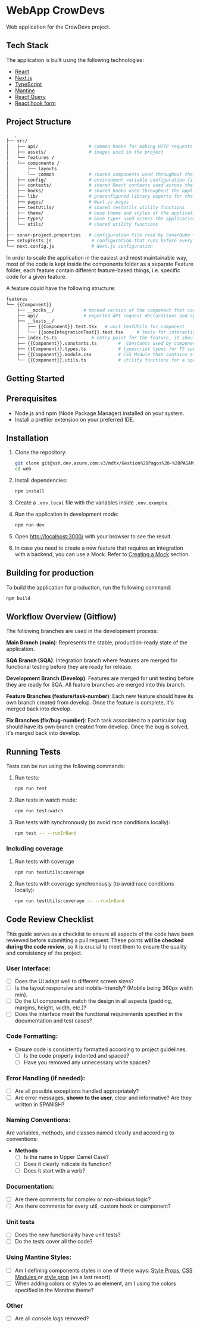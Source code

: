 # WebApp CrowDevs

Web application for the CrowDevs project.

## Tech Stack

The application is built using the following technologies:

- [React](https://react.dev/)
- [Next.js](https://nextjs.org/)
- [TypeScript](https://www.typescriptlang.org/)
- [Mantine](http://mantine.dev/)
- [React Query](https://tanstack.com/query/latest)
- [React hook form](https://react-hook-form.com/)

## Project Structure

```bash
   .
├── src/
│   ├── api/                   # common hooks for making HTTP requests across components
│   ├── assets/                # images used in the project
│   └── features /
│   └── components /
│       ├── layouts
│       └── common             # shared components used throughout the application
│   ├── config/                # environment variable configuration files
│   ├── contexts/              # shared React contexts used across the app
│   ├── hooks/                 # shared hooks used throughout the application
│   ├── lib/                   # preconfigured library exports for the application
│   ├── pages/                 # Next.js pages
│   ├── testUtils/             # shared testUtils utility functions
│   ├── theme/                 # base theme and styles of the application
│   ├── types/                 # base types used across the application
│   └── utils/                 # shared utility functions
│
├── sonar-project.properties   # configuration file read by SonarQube for identifying project's coverage and excluding specific folders from testUtils
├── setupTests.js               # configuration that runs before every test
└── next.config.js              # Next.js configuration
```

In order to scale the application in the easiest and most maintainable way, most of the code is kept inside the
components folder as a separate Feature folder, each feature contain different feature-based things, i.e. specific code
for a given feature.

A feature could have the following structure:

```bash
features
└── {{Component}}
    ├── __mocks__/           # mocked version of the component that could be used by jest in a test (not used for this project)
    ├── api/                 # exported API request declarations and api hooks related to a specific feature
    ├── __tests__/
    │   ├── {{Component}}.test.tsx   # unit testUtils for component
    │   └── {{someIntegrationTest}}.test.tsx     # tests for interaction between different components
    ├── index.ts.ts             # entry point for the feature, it should serve as the public API of the given feature and exports everything that should be used outside the feature
    ├── {{Component}}.constants.ts        #  Constants used by components inside the component or feature
    ├── {{Component}}.types.ts            # typescript types for TS specific feature domain
    ├── {{Component}}.module.css          # CSS Module that contains styles of the component
    └── {{Component}}.utils.ts            # utility functions for a specific component or feature
```

## Getting Started

## Prerequisites

- Node.js and npm (Node Package Manager) installed on your system.
- Install a prettier extension on your preferred IDE.

## Installation

1. Clone the repository:

   ```bash
   git clone git@ssh.dev.azure.com:v3/mdtx/Gestion%20Pagos%20-%20PAGAMEX/WebApp
   cd web
   ```

2. Install dependencies:

   ```bash
   npm install
   ```

3. Create a `.env.local` file with the variables inside `.env.example`.

4. Run the application in development mode:

   ```bash
   npm run dev
   ```

5. Open [http://localhost:3000/](http://localhost:3000) with your browser to see the
   result.
6. In case you need to create a new feature that requires an integration with a backend, you can use a Mock. Refer to [Creating a Mock](#creating-a-mock) section.

## Building for production

To build the application for production, run the following command:

```bash
npm build
```

## Workflow Overview (Gitflow)

The following branches are used in the development process:

**Main Branch (main)**: Represents the stable, production-ready state of the application.

**SQA Branch (SQA)**: Integration branch where features are merged for functional testing before they are ready for
release.

**Development Branch (Develop)**: Features are merged for unit testing before they are ready for SQA. All feature
branches are merged into this branch.

**Feature Branches (feature/task-number)**: Each new feature should have its own branch created from develop. Once the
feature is complete, it's merged back into develop.

**Fix Branches (fix/bug-number)**: Each task associated to a particular bug should have its own branch created from
develop. Once the bug is solved, it's merged back into develop.

## Running Tests

Tests can be run using the following commands:

1. Run tests:
   ```bash
   npm run test
   ```
2. Run tests in watch mode:

   ```bash
   npm run test:watch
   ```

3. Run tests with synchronously (to avoid race conditions locally):
   ```bash
   npm test -- --runInBand
   ```

### Including coverage

1. Run tests with coverage

   ```bash
   npm run testUtils:coverage
   ```

2. Run tests with coverage synchronously (to avoid race conditions locally):
   ```bash
   npm run testUtils:coverage -- --runInBand
   ```

## Code Review Checklist

This guide serves as a checklist to ensure all aspects of the code have been reviewed before submitting a pull request. These points **will be checked during the code review**, so it is crucial to meet them to ensure the quality and consistency of the project.

### User Interface:

- [ ] Does the UI adapt well to different screen sizes?
- [ ] Is the layout responsive and mobile-friendly? (Mobile being 360px width min).
- [ ] Do the UI components match the design in all aspects (padding, margins, height, width, etc.)?
- [ ] Does the interface meet the functional requirements specified in the documentation and test cases?

### Code Formatting:

- Ensure code is consistently formatted according to project guidelines.
  - [ ] Is the code properly indented and spaced?
  - [ ] Have you removed any unnecessary white spaces?

### Error Handling (if needed):

- [ ] Are all possible exceptions handled appropriately?
- [ ] Are error messages, **shown to the user**, clear and informative? Are they written in SPANISH?

### Naming Conventions:

Are variables, methods, and classes named clearly and according to conventions:

- **Methods**
  - [ ] Is the name in Upper Camel Case?
  - [ ] Does it clearly indicate its function?
  - [ ] Does it start with a verb?

### Documentation:

- [ ] Are there comments for complex or non-obvious logic?
- [ ] Are there comments for every util, custom hook or component?

### Unit tests

- [ ] Does the new functionality have unit tests?
- [ ] Do the tests cover all the code?

### Using Mantine Styles:

- [ ] Am I defining components styles in one of these ways: [Style Props](https://mantine.dev/styles/style-props/), [CSS Modules ](https://mantine.dev/styles/styles-overview/#css-modules) or [style prop](https://mantine.dev/styles/styles-overview/#style-prop) (as a last resort).
- [ ] When adding colors or styles to an element, am I using the colors specified in the Mantine theme?

### Other

- [ ] Are all console.logs removed?